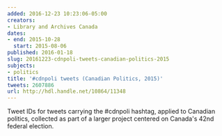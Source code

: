 ```yaml
---
added: 2016-12-23 10:23:06-05:00
creators:
- Library and Archives Canada
dates:
- end: 2015-10-28
  start: 2015-08-06
published: 2016-01-18
slug: 20161223-cdnpoli-tweets-canadian-politics-2015
subjects:
- politics
title: '#cdnpoli tweets (Canadian Politics, 2015)'
tweets: 2607886
url: http://hdl.handle.net/10864/11348
---
```


Tweet IDs for tweets carrying the #cdnpoli hashtag, applied to Canadian politics, collected as part of a larger project centered on Canada's 42nd federal election.

